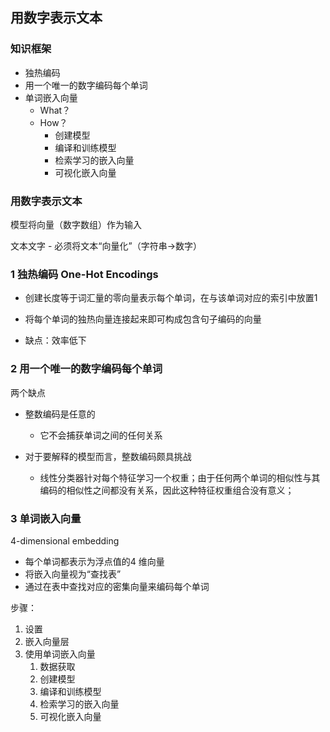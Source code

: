 ## 用数字表示文本

### 知识框架

- 独热编码
- 用一个唯一的数字编码每个单词
- 单词嵌入向量
  - What？
  - How？
    - 创建模型
    - 编译和训练模型
    - 检索学习的嵌入向量
    - 可视化嵌入向量



### 用数字表示文本

模型将向量（数字数组）作为输入

文本文字 - 必须将文本“向量化”（字符串->数字）



### 1 独热编码 One-Hot Encodings

- 创建长度等于词汇量的零向量表示每个单词，在与该单词对应的索引中放置1

- 将每个单词的独热向量连接起来即可构成包含句子编码的向量
- 缺点：效率低下



### 2 用一个唯一的数字编码每个单词

两个缺点

- 整数编码是任意的
  - 它不会捕获单词之间的任何关系

- 对于要解释的模型而言，整数编码颇具挑战
  - 线性分类器针对每个特征学习一个权重；由于任何两个单词的相似性与其编码的相似性之间都没有关系，因此这种特征权重组合没有意义；



### 3 单词嵌入向量

4-dimensional embedding

- 每个单词都表示为浮点值的4 维向量
- 将嵌入向量视为“查找表”
- 通过在表中查找对应的密集向量来编码每个单词

步骤：

1. 设置
2. 嵌入向量层
3. 使用单词嵌入向量
   1. 数据获取
   2. 创建模型
   3. 编译和训练模型
   4. 检索学习的嵌入向量
   5. 可视化嵌入向量



